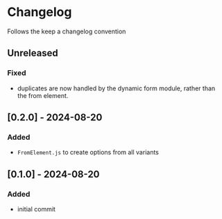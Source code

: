 # Changelog
Follows the keep a changelog convention

## Unreleased
### Fixed
- duplicates are now handled by the dynamic form module, rather than the from element.

## [0.2.0] - 2024-08-20
### Added
- `FromElement.js` to create options from all variants

## [0.1.0] - 2024-08-20
### Added
- initial commit

